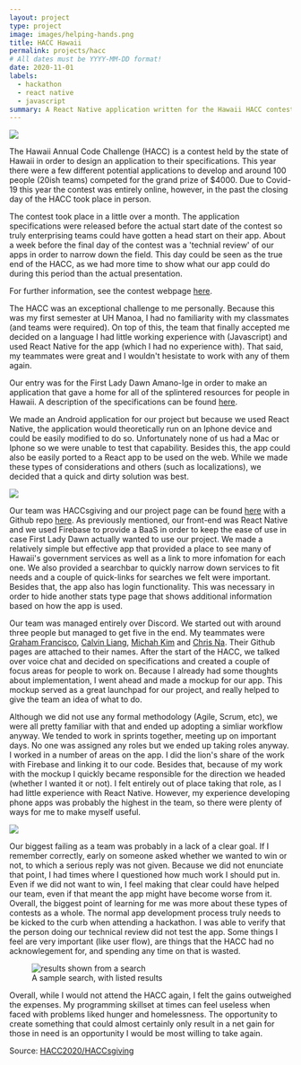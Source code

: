 ```yaml
---
layout: project
type: project
image: images/helping-hands.png
title: HACC Hawaii
permalink: projects/hacc
# All dates must be YYYY-MM-DD format!
date: 2020-11-01
labels:
  - hackathon
  - react native
  - javascript
summary: A React Native application written for the Hawaii HACC contest.
---
```


<div class="ui small rounded images">
  <img class="ui image" src="../images/hacc.png">
</div>

The Hawaii Annual Code Challenge (HACC) is a contest held by the state of Hawaii in order to design an application to their specifications. This year there were a few different potential applications to develop and around 100 people (20ish teams) competed for the grand prize of $4000. Due to Covid-19 this year the contest was entirely online, however, in the past the closing day of the HACC took place in person.  

The contest took place in a little over a month. The application specifications were released before the actual start date of the contest so truly enterprising teams could have gotten a head start on their app. About a week before the final day of the contest was a 'technial review' of our apps in order to narrow down the field. This day could be seen as the true end of the HACC, as we had more time to show what our app could do during this period than the actual presentation.  

For further information, see the contest webpage [here](https://hacc.hawaii.gov/).  

The HACC was an exceptional challenge to me personally. Because this was my first semester at UH Manoa, I had no familiarity with my classmates (and teams were required). On top of this, the team that finally accepted me decided on a language I had little working experience with (Javascript) and used React Native for the app (which I had no experience with). That said, my teammates were great and I wouldn't hesistate to work with any of them again.  

Our entry was for the First Lady Dawn Amano-Ige in order to make an application that gave a home for all of the splintered resources for people in Hawaii. A description of the specifications can be found [here](https://hacc.hawaii.gov/wp-content/uploads/2020/10/Challenge_2020_ResourceDirectory.pdf).  

We made an Android application for our project but because we used React Native, the application would theoretically run on an Iphone device and could be easily modified to do so. Unfortunately none of us had a Mac or Iphone so we were unable to test that capability. Besides this, the app could also be easily ported to a React app to be used on the web. While we made these types of considerations and others (such as localizations), we decided that a quick and dirty solution was best.  

<div class="ui medium rounded images">
        <img src="../images/first_screen.png" class="ui image">
</div>

Our team was HACCsgiving and our project page can be found [here](https://devpost.com/software/helping-hands-o96srp) with a Github repo [here](https://github.com/HACC2020/HACCsgiving). As previously mentioned, our front-end was React Native and we used Firebase to provide a BaaS in order to keep the ease of use in case First Lady Dawn actually wanted to use our project. We made a relatively simple but effective app that provided a place to see many of Hawaii's government services as well as a link to more infomation for each one. We also provided a searchbar to quickly narrow down services to fit needs and a couple of quick-links for searches we felt were important. Besides that, the app also has login functionality. This was necessary in order to hide another stats type page that shows additional information based on how the app is used.  

Our team was managed entirely over Discord. We started out with around three people but managed to get five in the end. My teammates were [Graham Francisco](https://github.com/gbfrancisco), [Calvin Liang](https://github.com/calvan-liang), [Michah Kim](https://github.com/kimmicah) and [Chris Na](https://github.com/chrisjna). Their Github pages are attached to their names.  After the start of the HACC, we talked over voice chat and decided on specifications and created a couple of focus areas for people to work on. Because I already had some thoughts about implementation, I went ahead and made a mockup for our app. This mockup served as a great launchpad for our project, and really helped to give the team an idea of what to do.  

Although we did not use any formal methodology (Agile, Scrum, etc), we were all pretty familiar with that and ended up adopting a simliar workflow anyway. We tended to work in sprints together, meeting up on important days. No one was assigned any roles but we ended up taking roles anyway. I worked in a number of areas on the app. I did the lion's share of the work with Firebase and linking it to our code. Besides that, because of my work with the mockup I quickly became responsible for the direction we headed (whether I wanted it or not). I felt entirely out of place taking that role, as I had little experience with React Native. However, my experience developing phone apps was probably the highest in the team, so there were plenty of ways for me to make myself useful.  

<div class="ui medium rounded images">
        <img src="../images/splash.png" class="ui image">
</div>

Our biggest failing as a team was probably in a lack of a clear goal. If I remember correctly, early on someone asked whether we wanted to win or not, to which a serious reply was not given. Because we did not enunciate that point, I had times where I questioned how much work I should put in. Even if we did not want to win, I feel making that clear could have helped our team, even if that meant the app might have become worse from it. Overall, the biggest point of learning for me was more about these types of contests as a whole. The normal app development process truly needs to be kicked to the curb when attending a hackathon. I was able to verify that the person doing our technical review did not test the app. Some things I feel are very important (like user flow), are things that the HACC had no acknowlegement for, and spending any time on that is wasted.  

<div class="ui medium rounded images">
            <figure>
                <img src="../images/example_search.png" alt="results shown from a search">
                <figcaption>A sample search, with listed results</figcaption>
            </figure>
        </div>

Overall, while I would not attend the HACC again, I felt the gains outweighed the expenses. My programming skillset at times can feel useless when faced with problems liked hunger and homelessness. The opportunity to create something that could almost certainly only result in a net gain for those in need is an opportunity I would be most willing to take again.  

Source: <a href="https://github.com/HACC2020/HACCsgiving"><i class="large github icon"></i>HACC2020/HACCsgiving</a>

